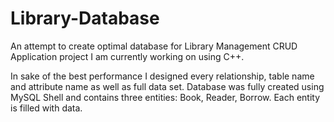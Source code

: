 # Library-Database

An attempt to create optimal database for Library Management CRUD Application project I am currently working on using C++.     
  
In sake of the best performance I designed every relationship, table name and attribute name as well as full data set. Database was fully created using MySQL Shell and contains three entities: Book, Reader, Borrow. Each entity is filled with data.
